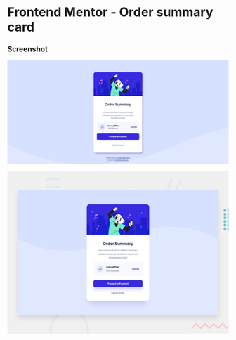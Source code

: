 # Frontend Mentor - Order summary card

### Screenshot

![](./images/screenshot.png)

![Design preview for the Order summary card coding challenge](./design/desktop-preview.jpg)
